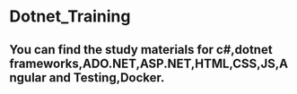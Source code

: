 # Dotnet_Training

## You can find the study materials for c#,dotnet frameworks,ADO.NET,ASP.NET,HTML,CSS,JS,Angular and Testing,Docker.
